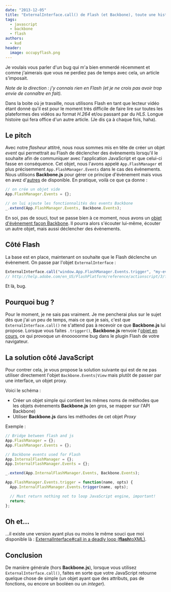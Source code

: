 ```yaml
---
date: "2013-12-05"
title: "ExternalInterface.call() de Flash (et Backbone), toute une histoire"
tags:
  - javascript
  - backbone
  - flash
authors:
  - kud
header:
  image: occupyflash.png
---
```


Je voulais vous parler d'un bug qui m'a bien emmerdé récemment et comme
j'aimerais que vous ne perdiez pas de temps avec cela, un article s'imposait.

_Note de la direction : j'y connais rien en Flash (et je ne crois pas avoir trop
envie de connaître en fait)._

Dans la boite où je travaille, nous utilisons Flash en tant que lecteur vidéo
étant donné qu'il est pour le moment très difficile de faire lire sur toutes les
plateformes des vidéos au format _H.264_ et/ou passant par du *HLS*. Longue
histoire qui fera office d'un autre article. (Je dis ça à chaque fois, haha).

## Le pitch

Avec notre _flasheur_ attitré, nous nous sommes mis en tête de créer un objet
_event_ qui permettrait au Flash de déclencher des évènements lorsqu'il le
souhaite afin de communiquer avec l'application JavaScript et que celui-ci fasse
en conséquence. Cet objet, nous l'avons appelé `App.FlashManager` et plus
précisemment `App.FlashManager.Events` dans le cas des évènements. Nous
utilisons **Backbone.js** pour gérer ce principe d'évènement mais vous en avez
d'[autres](http://microjs.com/#event) de disponible. En pratique, voilà ce que
ça donne :

```javascript
// on crée un objet vide
App.FlashManager.Events = {};

// on lui ajoute les fonctionnalités des events Backbone
_.extend(App.FlashManager.Events, Backbone.Events);
```

En soi, pas de souci, tout se passe bien à ce moment, nous avons un [objet
d'évènement façon Backbone](http://backbonejs.org/#Events). Il pourra alors
s'écouter lui-même, écouter un autre objet, mais aussi déclencher des
évènements.

## Côté Flash

La base est en place, maintenant on souhaite que le Flash déclenche un
évènement. On passe par l'objet `ExternalInterface` :

```javascript
ExternalInterface.call("window.App.FlashManager.Events.trigger", "my-event");
// http://help.adobe.com/en_US/FlashPlatform/reference/actionscript/3/flash/external/ExternalInterface.html#call
```

Et là, bug.

## Pourquoi bug ?

Pour le moment, je ne sais pas vraiment. Je me pencherai plus sur le sujet dès
que j'ai un peu de temps, mais ce que je sais, c'est que
`ExternalInterface.call()` ne s'attend pas à recevoir ce que **Backbone.js** lui
propose. Lorsque vous faites `.trigger()`, **Backbone.js** renvoie l'[objet en
cours](https://github.com/jashkenas/backbone/blob/master/backbone.js#L144-L153),
ce qui provoque un énooooorme bug dans le plugin Flash de votre navigateur.

## La solution côté JavaScript

Pour contrer cela, je vous propose la solution suivante qui est de ne pas
utiliser directement l'objet `Backbone.Events|View` mais plutôt de passer par
une interface, un objet proxy.

Voici le schéma :

* Créer un objet simple qui contient les mêmes noms de méthodes que les objets
  évènements **Backbone.js** (en gros, se mapper sur l'API Backbone)
* Utiliser **Backbone.js** dans les méthodes de cet objet _Proxy_

Exemple :

```javascript
// Bridge between flash and js
App.FlashManager = {};
App.FlashManager.Events = {};

// Backbone events used for Flash
App.InternalFlashManager = {};
App.InternalFlashManager.Events = {};

_.extend(App.InternalFlashManager.Events, Backbone.Events);

App.FlashManager.Events.trigger = function(name, opts) {
  App.InternalFlashManager.Events.trigger(name, opts);

  // Must return nothing not to loop JavaScript engine, important!
  return;
};
```

## Oh et...

...il existe une version ayant plus ou moins le même souci que moi disponible là
: [ExternalInterface#call in a deadly loop
(**flash**toXML)](https://coderwall.com/p/e-8niw).

## Conclusion

De manière générale (hors **Backbone.js**), lorsque vous utilisez
`ExternalInterface.call()`, faites en sorte que votre JavaScript retourne
quelque chose de simple (un objet ayant que des attributs, pas de fonctions, ou
encore un booléen ou un *integer*).
